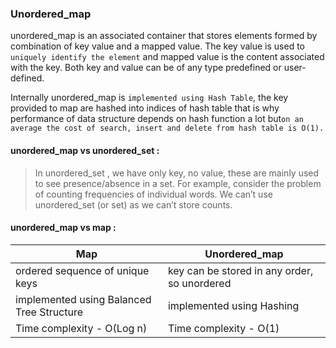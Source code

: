 ### Unordered_map

unordered_map is an associated container that stores elements formed by combination of key value and a mapped value. The key value is used to ` uniquely identify the element ` and mapped value is the content associated with the key. Both key and value can be of any type predefined or user-defined. 


Internally unordered_map is `implemented using Hash Table`, the key provided to map are hashed into indices of hash table that is why performance of data structure depends on hash function a lot but` on an average the cost of search, insert and delete from hash table is O(1). `
#### unordered_map vs unordered_set : 

> In unordered_set , we have only key, no value, these are mainly used to see presence/absence in a set. For example, consider the problem of counting frequencies of individual words. We can’t use unordered_set (or set) as we can’t store counts. 

#### unordered_map vs map : 

|Map|Unordered_map|
|-|-|
|ordered sequence of unique keys|key can be stored in any order, so unordered|
|implemented using Balanced Tree Structure|implemented using Hashing|
|Time complexity - O(Log n)|Time complexity - O(1)|

